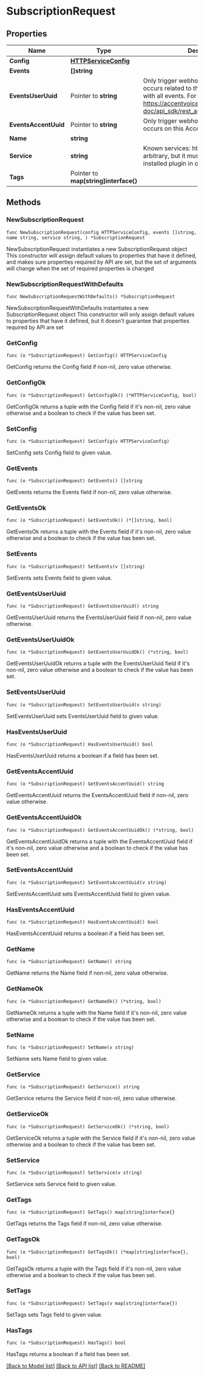 # SubscriptionRequest

## Properties

Name | Type | Description | Notes
------------ | ------------- | ------------- | -------------
**Config** | [**HTTPServiceConfig**](HTTPServiceConfig.md) |  |
**Events** | **[]string** |  |
**EventsUserUuid** | Pointer to **string** | Only trigger webhook when an event occurs related to this user. Not compatible with all events. For more details, see: <https://accentvoice.io/uc-doc/api_sdk/rest_api/webhookd/user_filter>. | [optional]
**EventsAccentUuid** | Pointer to **string** | Only trigger webhook when an event occurs on this Accent. | [optional]
**Name** | **string** |  |
**Service** | **string** | Known services: http. The service may be arbitrary, but it must be bound to an installed plugin in order to be effective.  |
**Tags** | Pointer to **map[string]interface{}** |  | [optional]

## Methods

### NewSubscriptionRequest

`func NewSubscriptionRequest(config HTTPServiceConfig, events []string, name string, service string, ) *SubscriptionRequest`

NewSubscriptionRequest instantiates a new SubscriptionRequest object
This constructor will assign default values to properties that have it defined,
and makes sure properties required by API are set, but the set of arguments
will change when the set of required properties is changed

### NewSubscriptionRequestWithDefaults

`func NewSubscriptionRequestWithDefaults() *SubscriptionRequest`

NewSubscriptionRequestWithDefaults instantiates a new SubscriptionRequest object
This constructor will only assign default values to properties that have it defined,
but it doesn't guarantee that properties required by API are set

### GetConfig

`func (o *SubscriptionRequest) GetConfig() HTTPServiceConfig`

GetConfig returns the Config field if non-nil, zero value otherwise.

### GetConfigOk

`func (o *SubscriptionRequest) GetConfigOk() (*HTTPServiceConfig, bool)`

GetConfigOk returns a tuple with the Config field if it's non-nil, zero value otherwise
and a boolean to check if the value has been set.

### SetConfig

`func (o *SubscriptionRequest) SetConfig(v HTTPServiceConfig)`

SetConfig sets Config field to given value.

### GetEvents

`func (o *SubscriptionRequest) GetEvents() []string`

GetEvents returns the Events field if non-nil, zero value otherwise.

### GetEventsOk

`func (o *SubscriptionRequest) GetEventsOk() (*[]string, bool)`

GetEventsOk returns a tuple with the Events field if it's non-nil, zero value otherwise
and a boolean to check if the value has been set.

### SetEvents

`func (o *SubscriptionRequest) SetEvents(v []string)`

SetEvents sets Events field to given value.

### GetEventsUserUuid

`func (o *SubscriptionRequest) GetEventsUserUuid() string`

GetEventsUserUuid returns the EventsUserUuid field if non-nil, zero value otherwise.

### GetEventsUserUuidOk

`func (o *SubscriptionRequest) GetEventsUserUuidOk() (*string, bool)`

GetEventsUserUuidOk returns a tuple with the EventsUserUuid field if it's non-nil, zero value otherwise
and a boolean to check if the value has been set.

### SetEventsUserUuid

`func (o *SubscriptionRequest) SetEventsUserUuid(v string)`

SetEventsUserUuid sets EventsUserUuid field to given value.

### HasEventsUserUuid

`func (o *SubscriptionRequest) HasEventsUserUuid() bool`

HasEventsUserUuid returns a boolean if a field has been set.

### GetEventsAccentUuid

`func (o *SubscriptionRequest) GetEventsAccentUuid() string`

GetEventsAccentUuid returns the EventsAccentUuid field if non-nil, zero value otherwise.

### GetEventsAccentUuidOk

`func (o *SubscriptionRequest) GetEventsAccentUuidOk() (*string, bool)`

GetEventsAccentUuidOk returns a tuple with the EventsAccentUuid field if it's non-nil, zero value otherwise
and a boolean to check if the value has been set.

### SetEventsAccentUuid

`func (o *SubscriptionRequest) SetEventsAccentUuid(v string)`

SetEventsAccentUuid sets EventsAccentUuid field to given value.

### HasEventsAccentUuid

`func (o *SubscriptionRequest) HasEventsAccentUuid() bool`

HasEventsAccentUuid returns a boolean if a field has been set.

### GetName

`func (o *SubscriptionRequest) GetName() string`

GetName returns the Name field if non-nil, zero value otherwise.

### GetNameOk

`func (o *SubscriptionRequest) GetNameOk() (*string, bool)`

GetNameOk returns a tuple with the Name field if it's non-nil, zero value otherwise
and a boolean to check if the value has been set.

### SetName

`func (o *SubscriptionRequest) SetName(v string)`

SetName sets Name field to given value.

### GetService

`func (o *SubscriptionRequest) GetService() string`

GetService returns the Service field if non-nil, zero value otherwise.

### GetServiceOk

`func (o *SubscriptionRequest) GetServiceOk() (*string, bool)`

GetServiceOk returns a tuple with the Service field if it's non-nil, zero value otherwise
and a boolean to check if the value has been set.

### SetService

`func (o *SubscriptionRequest) SetService(v string)`

SetService sets Service field to given value.

### GetTags

`func (o *SubscriptionRequest) GetTags() map[string]interface{}`

GetTags returns the Tags field if non-nil, zero value otherwise.

### GetTagsOk

`func (o *SubscriptionRequest) GetTagsOk() (*map[string]interface{}, bool)`

GetTagsOk returns a tuple with the Tags field if it's non-nil, zero value otherwise
and a boolean to check if the value has been set.

### SetTags

`func (o *SubscriptionRequest) SetTags(v map[string]interface{})`

SetTags sets Tags field to given value.

### HasTags

`func (o *SubscriptionRequest) HasTags() bool`

HasTags returns a boolean if a field has been set.

[[Back to Model list]](../README.md#documentation-for-models) [[Back to API list]](../README.md#documentation-for-api-endpoints) [[Back to README]](../README.md)
